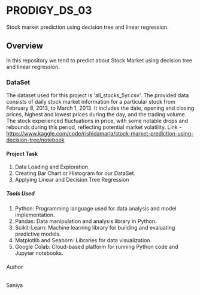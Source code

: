 # PRODIGY_DS_03
Stock market prediction using decision tree and linear regression.

## Overview
In this repository we tend to predict about Stock Market using decision tree and linear regression.

### DataSet
The dataset used for this project is  'all_stocks_5yr.csv'. The provided data consists of daily stock market information for a particular stock from February 8, 2013, to March 1, 2013. It includes the date, opening and closing prices, highest and lowest prices during the day, and the trading volume. The stock experienced fluctuations in price, with some notable drops and rebounds during this period, reflecting potential market volatility.
Link - https://www.kaggle.com/code/rishidamarla/stock-market-prediction-using-decision-tree/notebook

#### Project Task
1. Data Loading and Exploration
2. Creating Bar Chart or Histogram for our DataSet.
3. Applying Linear and Decision Tree Regression

##### Tools Used
1. Python: Programming language used for data analysis and model implementation.
2. Pandas: Data manipulation and analysis library in Python.
3. Scikit-Learn: Machine learning library for building and evaluating predictive models.
4. Matplotlib and Seaborn: Libraries for data visualization.
5. Google Colab: Cloud-based platform for running Python code and Jupyter notebooks.

###### Author
Saniya
